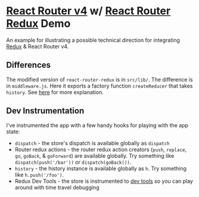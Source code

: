 # [React Router v4](https://react-router.now.sh) w/ [React Router Redux](https://github.com/reactjs/react-router-redux) Demo
An example for illustrating a possible technical direction for integrating [Redux](http://redux.js.org) & React Router v4.

## Differences
The modified version of `react-router-redux` is in `src/lib/`. The difference is in `middleware.js`. Here it exports a factory function `createReducer` that takes `history`. See [here](https://github.com/reactjs/react-router-redux/issues/454#issuecomment-258197584) for more explanation.

## Dev Instrumentation
I've instrumented the app with a few handy hooks for playing with the app state:

- `dispatch` - the store's dispatch is available globally as `dispatch`
- Router redux actions - the router redux action creators (`push`, `replace`, `go`, `goBack`, & `goForward`) are available globally. Try something like `dispatch(push('/bar'))` or `dispatch(goBack())`.
- `history` - the history instance is available globally as `h`. Try something like `h.push('/foo')`.
- Redux Dev Tools - the store is instrumented to [dev tools](https://chrome.google.com/webstore/detail/redux-devtools/lmhkpmbekcpmknklioeibfkpmmfibljd) so you can play around with time travel debugging
